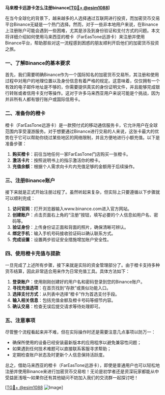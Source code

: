 **马来橙卡远游卡怎么注册binance[[TG💪+ @esim1088](https://t.me/s/esim1088)]**

在当今全球化的背景下，越来越多的人选择通过互联网进行投资，而加密货币交易平台Binance无疑是一个热门选择。然而，对于一些非本地用户来说，在Binance上注册账户可能会遇到一些困难，尤其是涉及到身份验证和支付方式的问题。本文将详细介绍如何使用马来西亚的橙卡（FarEasTone远游卡）来注册并使用Binance平台，帮助那些对这一流程感到困惑的朋友顺利开启他们的加密货币投资之旅。

### 一、了解Binance的基本要求

首先，我们需要明确Binance作为一个国际知名的加密货币交易所，其注册和使用过程中对用户的地理位置以及身份信息有着严格的规定。这意味着，仅仅拥有一个有效的电子邮件地址是不够的，你需要提供真实的身份证明文件，并且能够完成银行转账或者信用卡支付等操作。这对于许多马来西亚用户来说可能是个挑战，因为并非所有人都有银行账户或国际信用卡。

### 二、准备你的橙卡

橙卡（FarEasTone远游卡）是一款预付式的移动通信服务卡，它允许用户在全球范围内享受漫游服务。对于想要通过Binance进行交易的人来说，这张卡最大的优势在于它可以帮助你绕过某些地区的网络限制，并且方便地进行小额充值。以下是准备步骤：

1. **购买橙卡**：前往当地任何一家FarEasTone门店购买一张橙卡。
2. **激活卡片**：按照说明书上的指示激活你的橙卡。
3. **充值余额**：根据个人需求向卡片内充值足够的金额用于后续操作。

### 三、注册Binance账户

接下来就是正式开始注册过程了。虽然听起来复杂，但实际上只要遵循以下步骤就可以顺利完成：

1. **访问官网**：打开浏览器输入www.binance.com进入官方网站。
2. **创建账户**：点击页面右上角的“注册”按钮，填写必要的个人信息如用户名、密码等。
3. **验证身份**：上传身份证正面和背面的照片，确保清晰可辨认。
4. **绑定手机**：输入手机号码接收验证码以确认联系方式。
5. **完成设置**：设置两步验证安全措施增加账户安全性。

### 四、使用橙卡充值与提款

一旦完成了上述所有步骤，接下来就是实际的资金管理部分了。由于橙卡支持多种货币结算，因此非常适合用来作为日常充值工具。具体方法如下：

1. **登录账户**：使用刚刚创建好的用户名和密码登录到您的Binance账户。
2. **寻找充值选项**：在首页找到“存款”或类似功能入口。
3. **选择支付方式**：从列表中选择“橙卡”作为首选支付手段。
4. **输入相关信息**：包括充值金额及橙卡号码等细节内容。
5. **确认交易**：检查无误后提交请求等待处理即可。

### 五、注意事项

尽管整个流程看起来并不难，但在实际操作时还是需要注意几点事项以防万一：

- 确保所使用的设备已经安装最新版本的应用程序以避免兼容性问题；
- 如果遇到任何技术难题可以直接联系客服寻求帮助；
- 定期检查账户状态及时更新个人信息保持活跃度。

总之，借助马来西亚的橙卡（FarEasTone远游卡），即使是普通用户也可以轻松地注册并使用Binance来进行加密货币交易啦！无论是初学者还是资深玩家都能从中受益匪浅哦～如果你还有其他疑问不妨加入我们的交流群一起探讨吧！

[[TG💪+ @esim1088](https://t.me/s/esim1088) ![Image](https://i.postimg.cc/4NQfJmqS/Snipaste-2025-05-13-00-14-12.png)]